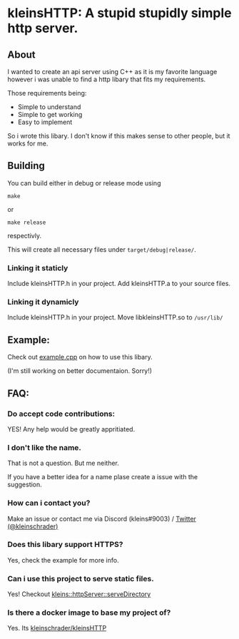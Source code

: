 # kleinsHTTP: A stupid stupidly simple http server.

## About

I wanted to create an api server using C++ as it is my favorite language however i was unable to find a http libary that fits my requirements.

Those requirements being:
- Simple to understand
- Simple to get working
- Easy to implement

So i wrote this libary. I don't know if this makes sense to other people, but it works for me.

## Building

You can build either in debug or release mode using

```make```

or

``make release``

respectivly.

This will create all necessary files under `target/debug|release/`.

### Linking it staticly

Include kleinsHTTP.h in your project.
Add kleinsHTTP.a to your source files.

### Linking it dynamicly

Include kleinsHTTP.h in your project.
Move libkleinsHTTP.so to `/usr/lib/`

## Example:

Check out [example.cpp](./example.cpp) on how to use this libary.

(I'm still working on better documentaion. Sorry!)

## FAQ:

### Do accept code contributions:

YES! Any help would be greatly appritiated.

### I don't like the name.

That is not a question. But me neither.

If you have a better idea for a name plase create a issue with the suggestion.

### How can i contact you?

Make an issue or contact me via Discord (kleins#9003) / [Twitter (@kleinschrader)](https://twitter.com/kleinschrader)

### Does this libary support HTTPS?

Yes, check the example for more info.

### Can i use this project to serve static files.

Yes! Checkout [kleins::httpServer::serveDirectory](source/httpServer/httpServer.h:96)

### Is there a docker image to base my project of?

Yes. Its [kleinschrader/kleinsHTTP](https://hub.docker.com/repository/docker/kleinschrader/kleinshttp/)
